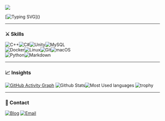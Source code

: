 ![](https://capsule-render.vercel.app/api?type=waving&color=gradient&height=200&text=😄Hi+I'm+JaeU!👋&fontSize=60)

[![Typing SVG](https://readme-typing-svg.demolab.com?font=Fira+Code&weight=600&size=25&pause=1000&color=F7DF1E&width=430&lines=Game+Developer;Game+Server+developer!;Learning+New+Things!)]()

---

### ⚔️ Skills

![C++](https://img.shields.io/badge/C%2B%2B-00599C?style=for-the-badge&logo=c%2B%2B&logoColor=white)![C#](https://img.shields.io/badge/C%23-512BD4?style=for-the-badge&logo=.net&logoColor=white)![Unity](https://img.shields.io/badge/Unity-FFFFFF?style=for-the-badge&logo=unity&logoColor=black)![MySQL](https://img.shields.io/badge/MySQL-4479A1?style=for-the-badge&logo=mysql&logoColor=white)
</br>
![Docker](https://img.shields.io/badge/Docker-2496ED?style=for-the-badge&logo=docker&logoColor=white)![Linux](https://img.shields.io/badge/Linux-FCC624?style=for-the-badge&logo=linux&logoColor=black)![Git](https://img.shields.io/badge/Git-F05032?style=for-the-badge&logo=git&logoColor=white)![macOS](https://img.shields.io/badge/macOS-000000?style=for-the-badge&logo=apple&logoColor=white)
</br>
![Python](https://img.shields.io/badge/Python-3776AB?style=for-the-badge&logo=Python&logoColor=white)![Markdown](https://img.shields.io/badge/Markdown-000000?style=for-the-badge&logo=Markdown&logoColor=white)

---

### 📈 Insights

[![GitHub Activity Graph](https://github-readme-activity-graph.vercel.app/graph?username=thejae-u&theme=dracula)](https://github.com/ashutosh007-exe/github-readme-activity-graph)
![Github Stats](https://github-readme-stats.vercel.app/api?username=thejae-u&show_icons=true&theme=dracula)![Most Used languages](https://github-readme-stats.vercel.app/api/top-langs/?username=thejae-u&layout=compact&theme=dracula)
![trophy](https://github-profile-trophy.vercel.app/?username=thejae-u&theme=dracula)

---

### 🤝 Contact

[![Blog](http://img.shields.io/badge/-Jaeu's%20blog-black?style=flat-square&logo=github&link=https://blog.thejaeua.com/)](https://blog.thejaeu.com/) [![Email](https://img.shields.io/badge/Email-D14836?style=flat-square&logo=maildotru&logoColor=white)](mailto:contact@thejaeu.com)

